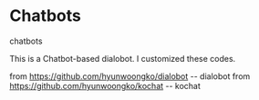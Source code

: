 # Chatbots
chatbots

This is a Chatbot-based dialobot. I customized these codes.

from https://github.com/hyunwoongko/dialobot  -- dialobot
from https://github.com/hyunwoongko/kochat  -- kochat
